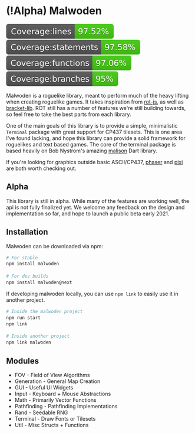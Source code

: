 # (!Alpha) Malwoden

![alt text](./coverage/badge-lines.svg)
![alt text](./coverage/badge-statements.svg)
![alt text](./coverage/badge-functions.svg)
![alt text](./coverage/badge-branches.svg)

Malwoden is a roguelike library, meant to perform much of the heavy lifting when creating roguelike games. It takes inspiration from [rot-js](https://ondras.github.io/rot.js/hp), as well as [bracket-lib](https://github.com/thebracket/bracket-lib). ROT still has a number of features we're still building towards, so feel free to take the best parts from each library.

One of the main goals of this library is to provide a simple, minimalistic `Terminal` package with great support for CP437 tilesets.
This is one area I've found lacking, and hope this library can provide a solid framework for roguelikes and text based games.
The core of the terminal package is based heavily on Bob Nystrom's amazing [malison](https://github.com/munificent/malison) Dart library.

If you're looking for graphics outside basic ASCII/CP437, [phaser](https://phaser.io/) and [pixi](https://www.pixijs.com/) are both worth checking out.

## Alpha

This library is still in alpha. While many of the features are working well, the api is not fully finalized yet. We welcome any feedback on the design and implementation so far, and hope to launch a public beta early 2021.

## Installation

Malwoden can be downloaded via npm:

```sh
# For stable
npm install malwoden

# For dev builds
npm install malwoden@next
```

If developing malwoden locally, you can use `npm link` to easily use it in another project.

```sh
# Inside the malwoden project
npm run start
npm link

# Inside another project
npm link malwoden
```

## Modules

- FOV - Field of View Algorithms
- Generation - General Map Creation
- GUI - Useful UI Widgets
- Input - Keyboard + Mouse Abstractions
- Math - Primarily Vector Functions
- Pathfinding - Pathfinding Implementations
- Rand - Seedable RNG
- Terminal - Draw Fonts or Tilesets
- Util - Misc Structs + Functions
